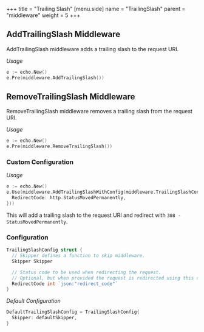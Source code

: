 +++
title = "Trailing Slash"
[menu.side]
  name = "TrailingSlash"
  parent = "middleware"
  weight = 5
+++

## AddTrailingSlash Middleware

AddTrailingSlash middleware adds a trailing slash to the request URI.

*Usage*

```go
e := echo.New()
e.Pre(middleware.AddTrailingSlash())
```

## RemoveTrailingSlash Middleware

RemoveTrailingSlash middleware removes a trailing slash from the request URI.

*Usage*

```go
e := echo.New()
e.Pre(middleware.RemoveTrailingSlash())
```

### Custom Configuration

*Usage*

```go
e := echo.New()
e.Use(middleware.AddTrailingSlashWithConfig(middleware.TrailingSlashConfig{
  RedirectCode: http.StatusMovedPermanently,
}))
```

This will add a trailing slash to the request URI and redirect with `308 - StatusMovedPermanently`.

### Configuration

```go
TrailingSlashConfig struct {
  // Skipper defines a function to skip middleware.
  Skipper Skipper

  // Status code to be used when redirecting the request.
  // Optional, but when provided the request is redirected using this code.
  RedirectCode int `json:"redirect_code"`
}
```

*Default Configuration*

```go
DefaultTrailingSlashConfig = TrailingSlashConfig{
  Skipper: defaultSkipper,
}
```
